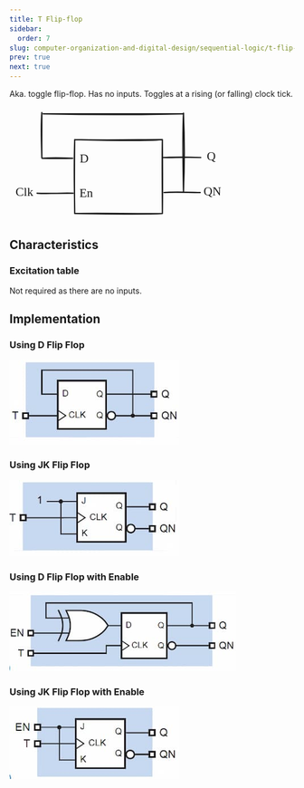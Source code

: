 ```yaml
---
title: T Flip-flop
sidebar:
  order: 7
slug: computer-organization-and-digital-design/sequential-logic/t-flip-flop
prev: true
next: true
---
```


Aka. toggle flip-flop. Has no inputs. Toggles at a rising (or falling) clock
tick.

<svg version="1.1" xmlns="http://www.w3.org/2000/svg" viewBox="0 0 356.01021474213417 185.27413761403523" height="200" class="mx-auto">
  <g stroke-linecap="round" transform="translate(106.82842707789428 54.365046704944234) rotate(0 71.81818181818176 60.454545454545496)"><path d="M0 0 C53.16 1.26, 108.51 2.81, 143.64 0 M0 0 C52.57 1.25, 105.87 -0.02, 143.64 0 M143.64 0 C143.81 42.21, 144.23 80.48, 143.64 120.91 M143.64 0 C142.9 28.03, 143.29 55.3, 143.64 120.91 M143.64 120.91 C91.38 121.36, 41.11 119.79, 0 120.91 M143.64 120.91 C113.9 122.54, 85.04 121.84, 0 120.91 M0 120.91 C-0.19 84.15, -1.74 52.85, 0 0 M0 120.91 C-0.58 87.34, -0.51 54.63, 0 0" stroke="currentColor" stroke-width="2" fill="none"></path></g><g stroke-linecap="round"><g transform="translate(53.37388162334878 84.81959215948973) rotate(0 25.121212121212125 0)"><path d="M0 0 C17.12 -1.33, 30.3 -0.97, 50.24 0 M0 0 C17.29 0.47, 33.4 0.53, 50.24 0" stroke="currentColor" stroke-width="2" fill="none"></path></g></g><mask></mask><g stroke-linecap="round"><g transform="translate(250.46479071425802 83.63777397767171) rotate(0 31.454545454545496 0)"><path d="M0 0 C15.47 0.62, 34.57 -0.98, 62.91 0 M0 0 C18.7 -0.86, 38.41 -1.15, 62.91 0" stroke="currentColor" stroke-width="2" fill="none"></path></g></g><mask></mask><g stroke-linecap="round"><g transform="translate(55.1011543506213 12.09231943221721) rotate(0 114.94942282468935 0)"><path d="M0 0 C73.16 1.68, 146.31 1.99, 229.9 0 M0 0 C91.09 -0.24, 180.9 0.4, 229.9 0" stroke="currentColor" stroke-width="2" fill="none"></path></g></g><mask></mask><g stroke-linecap="round"><g transform="translate(45.1011543506213 142.09231943221766) rotate(0 29.636363636363853 0)"><path d="M0 0 C20.19 1.58, 40.65 -1.03, 59.27 0 M0 0 C13.31 0.62, 27.42 -0.1, 59.27 0" stroke="currentColor" stroke-width="2" fill="none"></path></g></g><mask></mask><g stroke-linecap="round"><g transform="translate(253.19206344153054 140.91050125039965) rotate(0 29.636363636363853 0)"><path d="M0 0 C15.87 -1.67, 29.23 -0.94, 59.27 0 M0 0 C11.98 -0.7, 24.57 -0.32, 59.27 0" stroke="currentColor" stroke-width="2" fill="none"></path></g></g><mask></mask><g transform="translate(115.01024525971252 74.36504670494469) rotate(0 7.799995422363281 12.5)"><text x="0" y="17.619999999999997" font-family="Excalifont, Xiaolai, Segoe UI Emoji" font-size="20px" fill="currentColor" text-anchor="start" style="white-space: pre;" direction="ltr" dominant-baseline="alphabetic">D</text></g><g transform="translate(114.5556998051668 130.6377739776717) rotate(0 12.329986572265625 12.5)"><text x="0" y="17.619999999999997" font-family="Excalifont, Xiaolai, Segoe UI Emoji" font-size="20px" fill="currentColor" text-anchor="start" style="white-space: pre;" direction="ltr" dominant-baseline="alphabetic">En</text></g><g transform="translate(318.0102452597123 128.00141034130775) rotate(0 13.999984741210938 12.5)"><text x="0" y="17.619999999999997" font-family="Excalifont, Xiaolai, Segoe UI Emoji" font-size="20px" fill="currentColor" text-anchor="start" style="white-space: pre;" direction="ltr" dominant-baseline="alphabetic">QN</text></g><g transform="translate(323.37388162334855 70.27413761403523) rotate(0 7.67999267578125 12.5)"><text x="0" y="17.619999999999997" font-family="Excalifont, Xiaolai, Segoe UI Emoji" font-size="20px" fill="currentColor" text-anchor="start" style="white-space: pre;" direction="ltr" dominant-baseline="alphabetic">Q</text></g><g transform="translate(10 129) rotate(0 13.869987487792969 12.5)"><text x="0" y="17.619999999999997" font-family="Excalifont, Xiaolai, Segoe UI Emoji" font-size="20px" fill="currentColor" text-anchor="start" style="white-space: pre;" direction="ltr" dominant-baseline="alphabetic">Clk</text></g><g stroke-linecap="round"><g transform="translate(53 84) rotate(0 0 -37)"><path d="M0 0 C-0.82 -25.19, -2.01 -51.9, 0 -74 M0 0 C-0.25 -26.28, 0.1 -52.8, 0 -74" stroke="currentColor" stroke-width="2" fill="none"></path></g></g><mask></mask><g stroke-linecap="round"><g transform="translate(285 140) rotate(0 0 -64.5)"><path d="M0 0 C1.72 -40.49, 2.39 -75.23, 0 -129 M0 0 C-0.74 -44.31, -1.9 -87.67, 0 -129" stroke="currentColor" stroke-width="2" fill="none"></path></g></g><mask></mask></svg>

## Characteristics

### Excitation table

Not required as there are no inputs.

## Implementation

### Using D Flip Flop

![T Flip Flop with D Flip Flop](./images/t-flip-flop/with-d.jpg)

### Using JK Flip Flop
![T Flip Flop with JK Flip Flop](./images/t-flip-flop/with-jk.jpg)

### Using D Flip Flop with Enable
![T Flip Flop with D Flip Flop and Enable](./images/t-flip-flop/with-d-enable.jpg)

### Using JK Flip Flop with Enable
![T Flip Flop with JK Flip Flop and Enable](./images/t-flip-flop/with-jk-enable.jpg)
